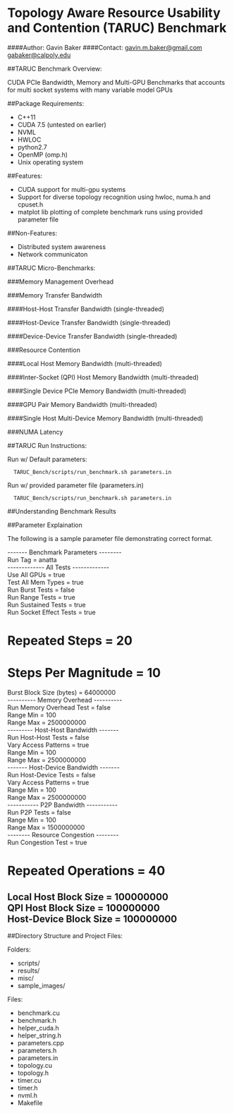 # Topology Aware Resource Usability and Contention (TARUC) Benchmark

####Author: Gavin Baker
####Contact:
            gavin.m.baker@gmail.com
            gabaker@calpoly.edu

##TARUC Benchmark Overview:

CUDA PCIe Bandwidth, Memory and Multi-GPU Benchmarks that accounts for multi socket systems with many variable model GPUs

##Package Requirements:

- C++11
- CUDA 7.5 (untested on earlier)
- NVML
- HWLOC
- python2.7
- OpenMP (omp.h)
- Unix operating system

##Features:
- CUDA support for multi-gpu systems
- Support for diverse topology recognition using hwloc, numa.h and cpuset.h 
- matplot lib plotting of complete benchmark runs using provided parameter file

##Non-Features:
- Distributed system awareness
- Network communicaton

##TARUC Micro-Benchmarks:

###Memory Management Overhead

###Memory Transfer Bandwidth

####Host-Host Transfer Bandwidth (single-threaded)

####Host-Device Transfer Bandwidth (single-threaded)

####Device-Device Transfer Bandwidth (single-threaded)

###Resource Contention

####Local Host Memory Bandwidth (multi-threaded)

####Inter-Socket (QPI) Host Memory Bandwidth (multi-threaded)

####Single Device PCIe Memory Bandwidth (multi-threaded)

####GPU Pair Memory Bandwidth (multi-threaded)

####Single Host Multi-Device Memory Bandwidth (multi-threaded)

###NUMA Latency

##TARUC Run Instructions:

Run w/ Default parameters:

      TARUC_Bench/scripts/run_benchmark.sh parameters.in

Run w/ provided parameter file (parameters.in)

      TARUC_Bench/scripts/run_benchmark.sh parameters.in

##Understanding Benchmark Results


##Parameter Explaination

The following is a sample parameter file demonstrating correct format. 

   ------- Benchmark Parameters --------    
   Run Tag = anatta     
   ------------- All Tests -------------    
   Use All GPUs = true       
   Test All Mem Types = true      
   Run Burst Tests = false    
   Run Range Tests = true    
   Run Sustained Tests = true    
   Run Socket Effect Tests = true    
   # Repeated Steps = 20    
   # Steps Per Magnitude = 10   
   Burst Block Size (bytes) = 64000000   
   ---------- Memory Overhead ----------     
   Run Memory Overhead Test = false      
   Range Min = 100      
   Range Max = 2500000000      
   --------- Host-Host Bandwidth -------     
   Run Host-Host Tests = false      
   Vary Access Patterns = true     
   Range Min = 100      
   Range Max = 2500000000     
   ------- Host-Device Bandwidth -------     
   Run Host-Device Tests = false      
   Vary Access Patterns = true      
   Range Min = 100      
   Range Max = 2500000000        
   ----------- P2P Bandwidth -----------       
   Run P2P Tests = false       
   Range Min = 100      
   Range Max = 1500000000      
   -------- Resource Congestion --------     
   Run Congestion Test = true      
   # Repeated Operations = 40      
   Local Host Block Size =  100000000     
   QPI Host Block Size =    100000000     
   Host-Device Block Size = 100000000     
   -------------------------------------      


##Directory Structure and Project Files:

Folders:

- scripts/
- results/
- misc/
- sample_images/

Files:

- benchmark.cu
- benchmark.h
- helper_cuda.h
- helper_string.h
- parameters.cpp
- parameters.h
- parameters.in
- topology.cu
- topology.h
- timer.cu
- timer.h
- nvml.h
- Makefile
